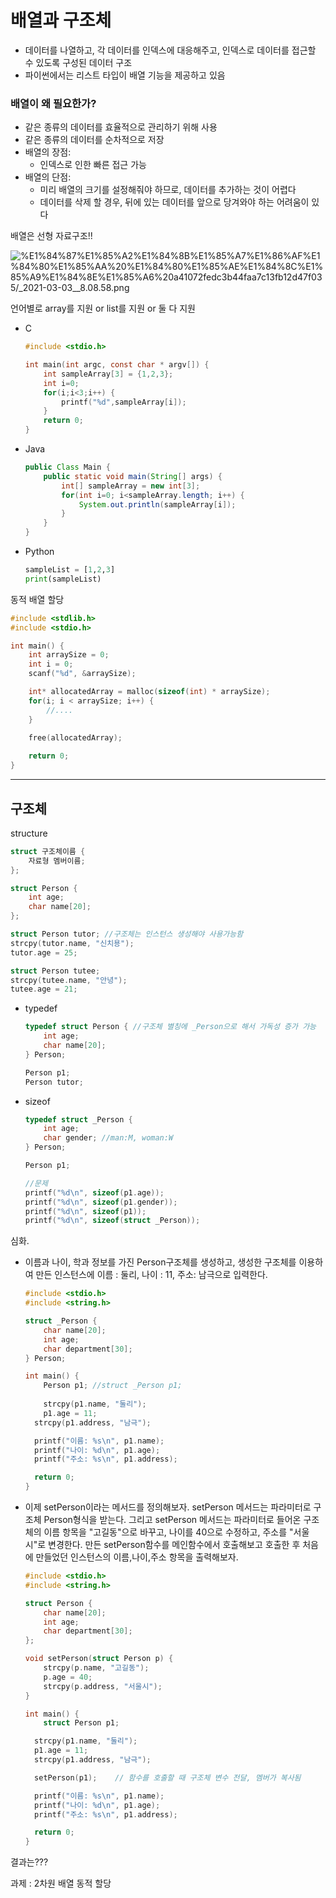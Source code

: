 # 배열과 구조체

- 데이터를 나열하고, 각 데이터를 인덱스에 대응해주고, 인덱스로 데이터를 접근할 수 있도록 구성된 데이터 구조
- 파이썬에서는 리스트 타입이 배열 기능을 제공하고 있음

### 배열이 왜 필요한가?

- 같은 종류의 데이터를 효율적으로 관리하기 위해 사용
- 같은 종류의 데이터를 순차적으로 저장
- 배열의 장점:
    - 인덱스로 인한 빠른 접근 가능
- 배열의 단점:
    - 미리 배열의 크기를 설정해줘야 하므로, 데이터를 추가하는 것이 어렵다
    - 데이터를 삭제 할 경우, 뒤에 있는 데이터를 앞으로 당겨와야 하는 어려움이 있다

배열은 선형 자료구조!!

![%E1%84%87%E1%85%A2%E1%84%8B%E1%85%A7%E1%86%AF%E1%84%80%E1%85%AA%20%E1%84%80%E1%85%AE%E1%84%8C%E1%85%A9%E1%84%8E%E1%85%A6%20a41072fedc3b44faa7c13fb12d47f035/_2021-03-03__8.08.58.png](%E1%84%87%E1%85%A2%E1%84%8B%E1%85%A7%E1%86%AF%E1%84%80%E1%85%AA%20%E1%84%80%E1%85%AE%E1%84%8C%E1%85%A9%E1%84%8E%E1%85%A6%20a41072fedc3b44faa7c13fb12d47f035/_2021-03-03__8.08.58.png)

언어별로 array를 지원 or list를 지원 or 둘 다 지원

- C

    ```c
    #include <stdio.h>

    int main(int argc, const char * argv[]) {
    	int sampleArray[3] = {1,2,3};
    	int i=0;
    	for(i;i<3;i++) {
    		printf("%d",sampleArray[i]);
    	}
    	return 0;
    }
    ```

- Java

    ```java
    public Class Main {
    	public static void main(String[] args) {
    		int[] sampleArray = new int[3];
    		for(int i=0; i<sampleArray.length; i++) {
    			System.out.println(sampleArray[i]);
    		}
    	}
    }
    ```

- Python

    ```python
    sampleList = [1,2,3]
    print(sampleList)
    ```

동적 배열 할당

```c
#include <stdlib.h>
#include <stdio.h>

int main() {
	int arraySize = 0;
	int i = 0;
	scanf("%d", &arraySize);

	int* allocatedArray = malloc(sizeof(int) * arraySize);
	for(i; i < arraySize; i++) {
		//....
	}
	
	free(allocatedArray);

	return 0;
}
```

---

## 구조체

structure

```c
struct 구조체이름 {
	자료형 멤버이름;
};

struct Person {
	int age;
	char name[20];
};

struct Person tutor; //구조체는 인스턴스 생성해야 사용가능함
strcpy(tutor.name, "신치용");
tutor.age = 25;

struct Person tutee;
strcpy(tutee.name, "안녕");
tutee.age = 21;
```

- typedef

    ```c
    typedef struct Person { //구조체 별칭에 _Person으로 해서 가독성 증가 가능
    	int age;
    	char name[20];
    } Person;

    Person p1;
    Person tutor;
    ```

- sizeof

    ```c
    typedef struct _Person {
    	int age;
    	char gender; //man:M, woman:W
    } Person;

    Person p1;

    //문제
    printf("%d\n", sizeof(p1.age));
    printf("%d\n", sizeof(p1.gender));
    printf("%d\n", sizeof(p1));
    printf("%d\n", sizeof(struct _Person));
    ```

심화.

- 이름과 나이, 학과 정보를 가진 Person구조체를 생성하고, 생성한 구조체를 이용하여 만든 인스턴스에 이름 : 둘리, 나이 : 11, 주소: 남극으로 입력한다.

    ```c
    #include <stdio.h>
    #include <string.h>

    struct _Person {
    	char name[20];
    	int age;
    	char department[30];
    } Person;

    int main() {
    	Person p1; //struct _Person p1;
    	
    	strcpy(p1.name, "둘리");
    	p1.age = 11;
      strcpy(p1.address, "남극");

      printf("이름: %s\n", p1.name);
      printf("나이: %d\n", p1.age);
      printf("주소: %s\n", p1.address);

      return 0;
    }
    ```

- 이제 setPerson이라는 메서드를 정의해보자. setPerson 메서드는 파라미터로 구조체 Person형식을 받는다. 그리고 setPerson 메서드는 파라미터로 들어온 구조체의 이름 항목을 "고길동"으로 바꾸고, 나이를 40으로 수정하고, 주소를 "서울시"로 변경한다. 만든 setPerson함수를 메인함수에서 호출해보고 호출한 후 처음에 만들었던 인스턴스의 이름,나이,주소 항목을 출력해보자.

    ```c
    #include <stdio.h>
    #include <string.h>

    struct Person {
        char name[20];
        int age;
        char department[30];
    };

    void setPerson(struct Person p) {
        strcpy(p.name, "고길동");
        p.age = 40;
        strcpy(p.address, "서울시");
    }

    int main() {
    	struct Person p1;

      strcpy(p1.name, "둘리");
      p1.age = 11;
      strcpy(p1.address, "남극");

      setPerson(p1);    // 함수를 호출할 때 구조체 변수 전달, 멤버가 복사됨

      printf("이름: %s\n", p1.name);
      printf("나이: %d\n", p1.age);
      printf("주소: %s\n", p1.address);

      return 0;
    }
    ```

결과는???

과제 : 2차원 배열 동적 할당